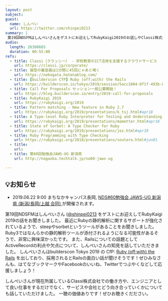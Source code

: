 ```yaml
---
layout: post
subject: 
guest:
  name: しんぺい
  url: https://twitter.com/shinpei0213
summary: |
 第19回NDSFMはしんぺいさんをゲストにお迎えしてRubyKaigi2019のお話しやClassi株式会社でのお仕事についてお聞きしました
audio:
  length: 26398665
  duration: 00:55:00
refs:
  - title: Classi（クラッシー） - 学校教育のICT活用を支援するクラウドサービス
    url: https://classi.jp/corporate/
  - title: 猫型の蓄音器は1分間に45回にゃあと鳴く
    url: https://nekogata.hatenablog.com/
  - title: [builderscon CfP] Ruby (off:with) the Rails
    url: https://builderscon.io/tokyo/2019/session/5acc1604-0f1f-493b-8025-364042db7123
  - title: Call For Proposals セッション一般公募開始！
    url: https://blog.builderscon.io/entry/2019-call-for-proposals
  - title: RubyKaigi 2019
    url: https://rubykaigi.org/2019
  - title: Pattern matching - New feature in Ruby 2.7
    url: https://rubykaigi.org/2019/presentations/k_tsj.html#apr18
  - title: A Type-level Ruby Interpreter for Testing and Understanding
    url: https://rubykaigi.org/2019/presentations/mametter.html#apr18
  - title: State of Sorbet: A Type Checker for Ruby
    url: https://rubykaigi.org/2019/presentations/jez.html#apr19
  - title: Ruby Programming with Type Checking
    url: https://rubykaigi.org/2018/presentations/soutaro.html#jun01
  - title:
    url:
  - title: 第60回勉強会JAWS-UG 新潟県
    url: http://nagaoka.techtalk.jp/no60-jaws-ug

---
```


## 💡お知らせ

- 2019.06.22 9:00 まちなかキャンパス長岡, [NDS#60勉強会 JAWS-UG 新潟県 (新潟/長岡/上越 合同) ](http://nagaoka.techtalk.jp/no60-jaws-ug)が開催されます。


第19回NDSFMはしんぺいさん ([@shinpei0213](s://twitter.com/shinpei0213) をゲストにお迎えしてRubyKaigi 2019の話をお聞きしました。
最近にRubyの静的解析に関するサポートが強化されているようで、steepやsorbetというツールがあることをお聞きしました。
Ruby3ではなんらかの静的解析ツールが添付されるようになる可能性があるそうで、非常に興味深かったです。
また、Railsについての話題としてActiveRecordの利点や欠点について、しんぺいさんの知見を話していただきました。
しんぺいさんはbuilderscon Tokyo 2019 の CfP: [Ruby (off:with) the Rails](https://builderscon.io/tokyo/2019/session/5acc1604-0f1f-493b-8025-364042db7123) を出しており、採用されるとRailsの面白い話が聞けそうです！ぜひみなさんも、はてなブックマークやFacebookのいいね、Twitterでつぶやくなどして応援しましょう！

しんぺいさんが現在所属しているClassi株式会社での働き方や、エンジニアとして良い仕事をするだけでなく、サービスや会社とどう向き合っていくかについても話していただけました。
一聴の価値ありです！ぜひお聴きくだださい。

